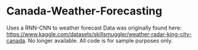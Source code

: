 # Canada-Weather-Forecasting
Uses a RNN-CNN to weather forecast
Data was originally found here: https://www.kaggle.com/datasets/skillsmuggler/weather-radar-king-city-canada. No longer available. All code is for sample purposes only.

